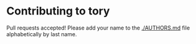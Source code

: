 Contributing to tory
====================

Pull requests accepted!  Please add your name to the
[./AUTHORS.md](`AUTHORS.md`) file alphabetically by last name.
